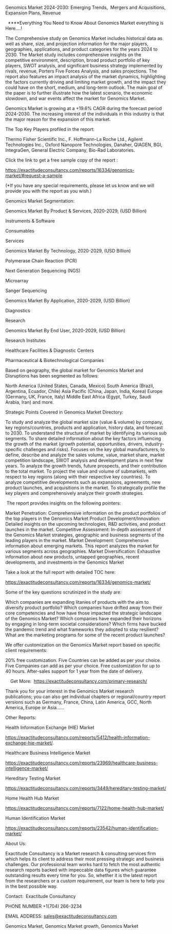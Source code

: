 Genomics Market 2024-2030: Emerging Trends,  Mergers and Acquisitions, Expansion Plans, Revenue

  ****Everything You Need to Know About Genomics Market everything is Here....!

The Comprehensive study on Genomics Market includes historical data as well as share, size, and projection information for the major players, geographies, applications, and product categories for the years 2024 to 2030. The Market study includes comprehensive insights on the competitive environment, description, broad product portfolio of key players, SWOT analysis, and significant business strategy implemented by rivals, revenue, Porters Five Forces Analysis, and sales projections. The report also features an impact analysis of the market dynamics, highlighting the factors currently driving and limiting market growth, and the impact they could have on the short, medium, and long-term outlook. The main goal of the paper is to further illustrate how the latest scenario, the economic slowdown, and war events affect the market for Genomics Market.

Genomics Market is growing at a +19.6% CAGR during the forecast period 2024-2030. The increasing interest of the individuals in this industry is that the major reason for the expansion of this market.

The Top Key Players profiled in the report: 

Thermo Fisher Scientific Inc., F. Hoffmann-La Roche Ltd., Agilent Technologies Inc., Oxford Nanopore Technologies, Danaher, QIAGEN, BGI, IntegraGen, General Electric Company, Bio-Rad Laboratories.

Click the link to get a free sample copy of the report :

https://exactitudeconsultancy.com/reports/16334/genomics-market/#request-a-sample

(*If you have any special requirements, please let us know and we will provide you with the report as you wish.)

Genomics Market Segmentation:

Genomics Market By Product & Services, 2020-2029, (USD Billion)

Instruments & Software

Consumables

Services

Genomics Market By Technology, 2020-2029, (USD Billion)

Polymerase Chain Reaction (PCR)

Next Generation Sequencing (NGS)

Microarray

Sanger Sequencing

Genomics Market By Application, 2020-2029, (USD Billion)

Diagnostics

Research

Genomics Market By End User, 2020-2029, (USD Billion)

Research Institutes

Healthcare Facilities & Diagnostic Centers

Pharmaceutical & Biotechnological Companies

Based on geography, the global market for Genomics Market and Disruptions has been segmented as follows:

North America (United States, Canada, Mexico)
South America (Brazil, Argentina, Ecuador, Chile)
Asia Pacific (China, Japan, India, Korea)
Europe (Germany, UK, France, Italy)
Middle East Africa (Egypt, Turkey, Saudi Arabia, Iran) and more.

Strategic Points Covered in Genomics Market Directory:

To study and analyze the global market size (value & volume) by company, key regions/countries, products and application, history data, and forecast to 2030.
To understand the structure of market by identifying its various sub segments.
To share detailed information about the key factors influencing the growth of the market (growth potential, opportunities, drivers, industry-specific challenges and risks).
Focuses on the key global manufacturers, to define, describe and analyze the sales volume, value, market share, market competition landscape, SWOT analysis and development plans in next few years.
To analyze the growth trends, future prospects, and their contribution to the total market.
To project the value and volume of submarkets, with respect to key regions (along with their respective key countries).
To analyze competitive developments such as expansions, agreements, new product launches, and acquisitions in the market.
To strategically profile the key players and comprehensively analyze their growth strategies.

 The report provides insights on the following pointers:

Market Penetration: Comprehensive information on the product portfolios of the top players in the Genomics Market
Product Development/Innovation: Detailed insights on the upcoming technologies, R&D activities, and product launches in the market.
Competitive Assessment: In-depth assessment of the Genomics Market strategies, geographic and business segments of the leading players in the market.
Market Development: Comprehensive information about emerging markets. This report analyzes the market for various segments across geographies.
Market Diversification: Exhaustive information about new products, untapped geographies, recent developments, and investments in the Genomics Market

Take a look at the full report with detailed TOC here:

https://exactitudeconsultancy.com/reports/16334/genomics-market/

Some of the key questions scrutinized in the study are:

Which companies are expanding litanies of products with the aim to diversify product portfolio?
Which companies have drifted away from their core competencies and how have those impacted the strategic landscape of the Genomics Market?
Which companies have expanded their horizons by engaging in long-term societal considerations?
Which firms have bucked the pandemic trend and what frameworks they adopted to stay resilient?
What are the marketing programs for some of the recent product launches?

We offer customization on the Genomics Market report based on specific client requirements:

20% free customization.
Five Countries can be added as per your choice.
Five Companies can add as per your choice.
Free customization for up to 40 hours.
After-sales support for 1 year from the date of delivery.

    Get More:  https://exactitudeconsultancy.com/primary-research/

Thank you for your interest in the Genomics Market research publications; you can also get individual chapters or regional/country report versions such as Germany, France, China, Latin America, GCC, North America, Europe or Asia……

Other Reports:

Health Information Exchange (HIE) Market

https://exactitudeconsultancy.com/reports/5412/health-information-exchange-hie-market/.

Healthcare Business Intelligence Market

https://exactitudeconsultancy.com/reports/23969/healthcare-business-intelligence-market/

Hereditary Testing Market

https://exactitudeconsultancy.com/reports/3449/hereditary-testing-market/

Home Health Hub Market

https://exactitudeconsultancy.com/reports/7122/home-health-hub-market/

Human Identification Market

https://exactitudeconsultancy.com/reports/23542/human-identification-market/

About Us:

Exactitude Consultancy is a Market research & consulting services firm which helps its client to address their most pressing strategic and business challenges. Our professional team works hard to fetch the most authentic research reports backed with impeccable data figures which guarantee outstanding results every time for you. So, whether it is the latest report from the researchers or a custom requirement, our team is here to help you in the best possible way.

Contact:  Exactitude Consultancy

PHONE NUMBER +1(704) 266-3234

EMAIL ADDRESS: sales@exactitudeconsultancy.com

Genomics Market, Genomics Market growth, Genomics Market
